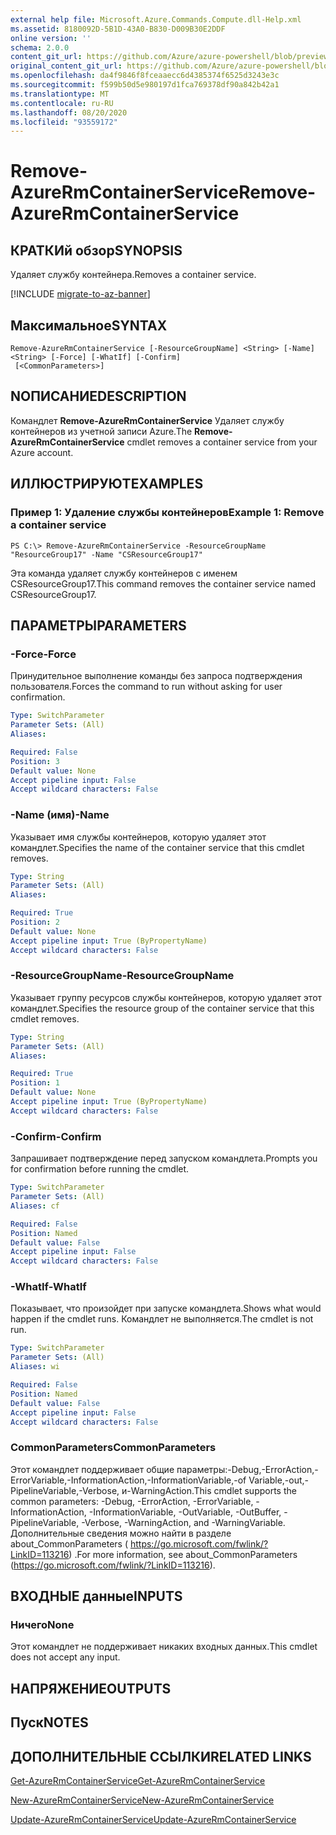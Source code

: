 ```yaml
---
external help file: Microsoft.Azure.Commands.Compute.dll-Help.xml
ms.assetid: 8180092D-5B1D-43A0-B830-D009B30E2DDF
online version: ''
schema: 2.0.0
content_git_url: https://github.com/Azure/azure-powershell/blob/preview/src/ResourceManager/Compute/Stack/Commands.Compute/help/Remove-AzureRmContainerService.md
original_content_git_url: https://github.com/Azure/azure-powershell/blob/preview/src/ResourceManager/Compute/Stack/Commands.Compute/help/Remove-AzureRmContainerService.md
ms.openlocfilehash: da4f9846f8fceaaecc6d4385374f6525d3243e3c
ms.sourcegitcommit: f599b50d5e980197d1fca769378df90a842b42a1
ms.translationtype: MT
ms.contentlocale: ru-RU
ms.lasthandoff: 08/20/2020
ms.locfileid: "93559172"
---
```

# <span data-ttu-id="fca86-101">Remove-AzureRmContainerService</span><span class="sxs-lookup"><span data-stu-id="fca86-101">Remove-AzureRmContainerService</span></span>

## <span data-ttu-id="fca86-102">КРАТКИй обзор</span><span class="sxs-lookup"><span data-stu-id="fca86-102">SYNOPSIS</span></span>
<span data-ttu-id="fca86-103">Удаляет службу контейнера.</span><span class="sxs-lookup"><span data-stu-id="fca86-103">Removes a container service.</span></span>

[!INCLUDE [migrate-to-az-banner](../../includes/migrate-to-az-banner.md)]

## <span data-ttu-id="fca86-104">Максимальное</span><span class="sxs-lookup"><span data-stu-id="fca86-104">SYNTAX</span></span>

```
Remove-AzureRmContainerService [-ResourceGroupName] <String> [-Name] <String> [-Force] [-WhatIf] [-Confirm]
 [<CommonParameters>]
```

## <span data-ttu-id="fca86-105">NОПИСАНИЕ</span><span class="sxs-lookup"><span data-stu-id="fca86-105">DESCRIPTION</span></span>
<span data-ttu-id="fca86-106">Командлет **Remove-AzureRmContainerService** Удаляет службу контейнеров из учетной записи Azure.</span><span class="sxs-lookup"><span data-stu-id="fca86-106">The **Remove-AzureRmContainerService** cmdlet removes a container service from your Azure account.</span></span>

## <span data-ttu-id="fca86-107">ИЛЛЮСТРИРУЮТ</span><span class="sxs-lookup"><span data-stu-id="fca86-107">EXAMPLES</span></span>

### <span data-ttu-id="fca86-108">Пример 1: Удаление службы контейнеров</span><span class="sxs-lookup"><span data-stu-id="fca86-108">Example 1: Remove a container service</span></span>
```
PS C:\> Remove-AzureRmContainerService -ResourceGroupName "ResourceGroup17" -Name "CSResourceGroup17"
```

<span data-ttu-id="fca86-109">Эта команда удаляет службу контейнеров с именем CSResourceGroup17.</span><span class="sxs-lookup"><span data-stu-id="fca86-109">This command removes the container service named CSResourceGroup17.</span></span>

## <span data-ttu-id="fca86-110">ПАРАМЕТРЫ</span><span class="sxs-lookup"><span data-stu-id="fca86-110">PARAMETERS</span></span>

### <span data-ttu-id="fca86-111">-Force</span><span class="sxs-lookup"><span data-stu-id="fca86-111">-Force</span></span>
<span data-ttu-id="fca86-112">Принудительное выполнение команды без запроса подтверждения пользователя.</span><span class="sxs-lookup"><span data-stu-id="fca86-112">Forces the command to run without asking for user confirmation.</span></span>

```yaml
Type: SwitchParameter
Parameter Sets: (All)
Aliases: 

Required: False
Position: 3
Default value: None
Accept pipeline input: False
Accept wildcard characters: False
```

### <span data-ttu-id="fca86-113">-Name (имя)</span><span class="sxs-lookup"><span data-stu-id="fca86-113">-Name</span></span>
<span data-ttu-id="fca86-114">Указывает имя службы контейнеров, которую удаляет этот командлет.</span><span class="sxs-lookup"><span data-stu-id="fca86-114">Specifies the name of the container service that this cmdlet removes.</span></span>

```yaml
Type: String
Parameter Sets: (All)
Aliases: 

Required: True
Position: 2
Default value: None
Accept pipeline input: True (ByPropertyName)
Accept wildcard characters: False
```

### <span data-ttu-id="fca86-115">-ResourceGroupName</span><span class="sxs-lookup"><span data-stu-id="fca86-115">-ResourceGroupName</span></span>
<span data-ttu-id="fca86-116">Указывает группу ресурсов службы контейнеров, которую удаляет этот командлет.</span><span class="sxs-lookup"><span data-stu-id="fca86-116">Specifies the resource group of the container service that this cmdlet removes.</span></span>

```yaml
Type: String
Parameter Sets: (All)
Aliases: 

Required: True
Position: 1
Default value: None
Accept pipeline input: True (ByPropertyName)
Accept wildcard characters: False
```

### <span data-ttu-id="fca86-117">-Confirm</span><span class="sxs-lookup"><span data-stu-id="fca86-117">-Confirm</span></span>
<span data-ttu-id="fca86-118">Запрашивает подтверждение перед запуском командлета.</span><span class="sxs-lookup"><span data-stu-id="fca86-118">Prompts you for confirmation before running the cmdlet.</span></span>
```yaml
Type: SwitchParameter
Parameter Sets: (All)
Aliases: cf

Required: False
Position: Named
Default value: False
Accept pipeline input: False
Accept wildcard characters: False
```

### <span data-ttu-id="fca86-119">-WhatIf</span><span class="sxs-lookup"><span data-stu-id="fca86-119">-WhatIf</span></span>
<span data-ttu-id="fca86-120">Показывает, что произойдет при запуске командлета.</span><span class="sxs-lookup"><span data-stu-id="fca86-120">Shows what would happen if the cmdlet runs.</span></span> <span data-ttu-id="fca86-121">Командлет не выполняется.</span><span class="sxs-lookup"><span data-stu-id="fca86-121">The cmdlet is not run.</span></span>
```yaml
Type: SwitchParameter
Parameter Sets: (All)
Aliases: wi

Required: False
Position: Named
Default value: False
Accept pipeline input: False
Accept wildcard characters: False
```

### <span data-ttu-id="fca86-122">CommonParameters</span><span class="sxs-lookup"><span data-stu-id="fca86-122">CommonParameters</span></span>
<span data-ttu-id="fca86-123">Этот командлет поддерживает общие параметры:-Debug,-ErrorAction,-ErrorVariable,-InformationAction,-InformationVariable,-of Variable,-out,-PipelineVariable,-Verbose, и-WarningAction.</span><span class="sxs-lookup"><span data-stu-id="fca86-123">This cmdlet supports the common parameters: -Debug, -ErrorAction, -ErrorVariable, -InformationAction, -InformationVariable, -OutVariable, -OutBuffer, -PipelineVariable, -Verbose, -WarningAction, and -WarningVariable.</span></span> <span data-ttu-id="fca86-124">Дополнительные сведения можно найти в разделе about_CommonParameters ( https://go.microsoft.com/fwlink/?LinkID=113216) .</span><span class="sxs-lookup"><span data-stu-id="fca86-124">For more information, see about_CommonParameters (https://go.microsoft.com/fwlink/?LinkID=113216).</span></span>

## <span data-ttu-id="fca86-125">ВХОДНЫЕ данные</span><span class="sxs-lookup"><span data-stu-id="fca86-125">INPUTS</span></span>

### <span data-ttu-id="fca86-126">Ничего</span><span class="sxs-lookup"><span data-stu-id="fca86-126">None</span></span>
<span data-ttu-id="fca86-127">Этот командлет не поддерживает никаких входных данных.</span><span class="sxs-lookup"><span data-stu-id="fca86-127">This cmdlet does not accept any input.</span></span>

## <span data-ttu-id="fca86-128">НАПРЯЖЕНИЕ</span><span class="sxs-lookup"><span data-stu-id="fca86-128">OUTPUTS</span></span>

## <span data-ttu-id="fca86-129">Пуск</span><span class="sxs-lookup"><span data-stu-id="fca86-129">NOTES</span></span>

## <span data-ttu-id="fca86-130">ДОПОЛНИТЕЛЬНЫЕ ССЫЛКИ</span><span class="sxs-lookup"><span data-stu-id="fca86-130">RELATED LINKS</span></span>

[<span data-ttu-id="fca86-131">Get-AzureRmContainerService</span><span class="sxs-lookup"><span data-stu-id="fca86-131">Get-AzureRmContainerService</span></span>](./Get-AzureRmContainerService.md)

[<span data-ttu-id="fca86-132">New-AzureRmContainerService</span><span class="sxs-lookup"><span data-stu-id="fca86-132">New-AzureRmContainerService</span></span>](./New-AzureRmContainerService.md)

[<span data-ttu-id="fca86-133">Update-AzureRmContainerService</span><span class="sxs-lookup"><span data-stu-id="fca86-133">Update-AzureRmContainerService</span></span>](./Update-AzureRmContainerService.md)


